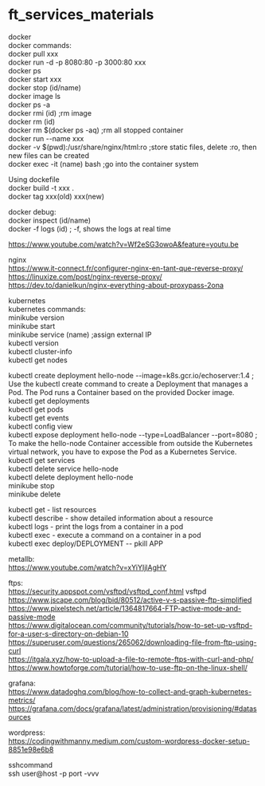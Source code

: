 # ft_services_materials

docker <br />
docker commands:<br />
docker pull xxx <br />
docker run -d -p 8080:80 -p 3000:80 xxx <br />
docker ps <br />
docker start xxx <br />
docker stop (id/name) <br />
docker image ls <br />
docker ps -a <br />
docker rmi (id) ;rm image <br />
docker rm (id) <br />
docker rm $(docker ps -aq) ;rm all stopped container  <br />
docker run --name xxx <br />
docker -v $(pwd):/usr/share/nginx/html:ro ;store static files, delete :ro, then new files can be created <br />
docker exec -it (name) bash ;go into the container system <br />

Using dockefile <br />
docker build -t xxx . <br />
docker tag xxx(old) xxx(new) <br />

docker debug: <br />
docker inspect (id/name) <br />
docker -f logs (id) ; -f, shows the logs at real time<br />

https://www.youtube.com/watch?v=Wf2eSG3owoA&feature=youtu.be<br />

nginx<br />
https://www.it-connect.fr/configurer-nginx-en-tant-que-reverse-proxy/ <br />
https://linuxize.com/post/nginx-reverse-proxy/ <br />
https://dev.to/danielkun/nginx-everything-about-proxypass-2ona <br />

kubernetes <br />
kubernetes commands: <br />
minikube version <br />
minikube start <br />
minikube service (name) ;assign  external IP<br /> 
kubectl version <br />
kubectl cluster-info <br />
kubectl get nodes <br />

kubectl create deployment hello-node --image=k8s.gcr.io/echoserver:1.4 ; Use the kubectl create command to create a Deployment that manages a Pod. The Pod runs a Container based on the provided Docker image. <br />
kubectl get deployments <br />
kubectl get pods <br />
kubectl get events <br />
kubectl config view <br />
kubectl expose deployment hello-node --type=LoadBalancer --port=8080 ; To make the hello-node Container accessible from outside the Kubernetes virtual network, you have to expose the Pod as a Kubernetes Service. <br />
kubectl get services <br />
kubectl delete service hello-node <br />
kubectl delete deployment hello-node <br />
minikube stop <br />
minikube delete <br />

kubectl get - list resources <br />
kubectl describe - show detailed information about a resource <br />
kubectl logs - print the logs from a container in a pod <br />
kubectl exec - execute a command on a container in a pod <br />
kubectl exec deploy/DEPLOYMENT -- pkill APP <br />

metallb: <br />
https://www.youtube.com/watch?v=xYiYIjlAgHY<br />

ftps: <br />
https://security.appspot.com/vsftpd/vsftpd_conf.html vsftpd<br />
https://www.jscape.com/blog/bid/80512/active-v-s-passive-ftp-simplified <br /> 
https://www.pixelstech.net/article/1364817664-FTP-active-mode-and-passive-mode<br />
https://www.digitalocean.com/community/tutorials/how-to-set-up-vsftpd-for-a-user-s-directory-on-debian-10 <br />
https://superuser.com/questions/265062/downloading-file-from-ftp-using-curl <br />
https://itgala.xyz/how-to-upload-a-file-to-remote-ftps-with-curl-and-php/ <br />
https://www.howtoforge.com/tutorial/how-to-use-ftp-on-the-linux-shell/ <br />

grafana: <br />
https://www.datadoghq.com/blog/how-to-collect-and-graph-kubernetes-metrics/ <br />
https://grafana.com/docs/grafana/latest/administration/provisioning/#datasources <br />

wordpress: <br />
https://codingwithmanny.medium.com/custom-wordpress-docker-setup-8851e98e6b8<br />

sshcommand <br />
ssh user@host -p port -vvv <br />




